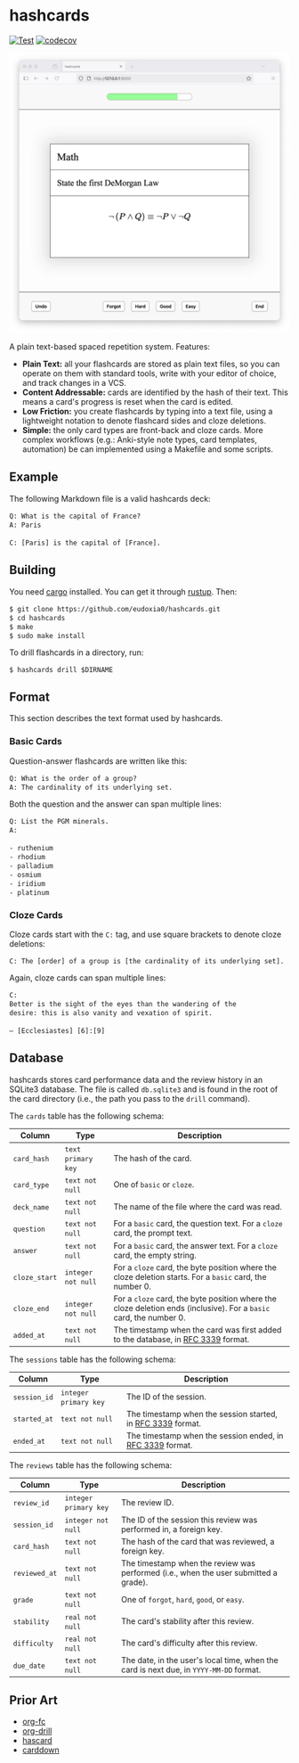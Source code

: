 # hashcards

[![Test](https://github.com/eudoxia0/hashcards/actions/workflows/test.yaml/badge.svg)](https://github.com/eudoxia0/hashcards/actions/workflows/test.yaml)
[![codecov](https://codecov.io/gh/eudoxia0/hashcards/branch/master/graph/badge.svg?token=GDV3CYZMHQ)](https://codecov.io/gh/eudoxia0/hashcards)

![Screenshot of the app, showing a front/back flashcard.](screenshot.webp)

A plain text-based spaced repetition system. Features:

- **Plain Text:** all your flashcards are stored as plain text files, so you can operate on them with standard tools, write with your editor of choice, and track changes in a VCS.
- **Content Addressable:** cards are identified by the hash of their text. This means a card's progress is reset when the card is edited.
- **Low Friction:** you create flashcards by typing into a text file, using a lightweight notation to denote flashcard sides and cloze deletions.
- **Simple:** the only card types are front-back and cloze cards. More complex workflows (e.g.: Anki-style note types, card templates, automation) be can implemented using a Makefile and some scripts.

## Example

The following Markdown file is a valid hashcards deck:

```
Q: What is the capital of France?
A: Paris

C: [Paris] is the capital of [France].
```

## Building

You need [cargo] installed. You can get it through [rustup]. Then:

```
$ git clone https://github.com/eudoxia0/hashcards.git
$ cd hashcards
$ make
$ sudo make install
```

To drill flashcards in a directory, run:

```
$ hashcards drill $DIRNAME
```

## Format

This section describes the text format used by hashcards.

### Basic Cards

Question-answer flashcards are written like this:

```
Q: What is the order of a group?
A: The cardinality of its underlying set.
```

Both the question and the answer can span multiple lines:

```
Q: List the PGM minerals.
A:

- ruthenium
- rhodium
- palladium
- osmium
- iridium
- platinum
```

### Cloze Cards

Cloze cards start with the `C:` tag, and use square brackets to denote cloze deletions:

```
C: The [order] of a group is [the cardinality of its underlying set].
```

Again, cloze cards can span multiple lines:

```
C:
Better is the sight of the eyes than the wandering of the
desire: this is also vanity and vexation of spirit.

— [Ecclesiastes] [6]:[9]
```

## Database

hashcards stores card performance data and the review history in an SQLite3 database. The file is called `db.sqlite3` and is found in the root of the card directory (i.e., the path you pass to the `drill` command).

The `cards` table has the following schema:

| Column        | Type               | Description                                                                                                         |
|---------------|--------------------|---------------------------------------------------------------------------------------------------------------------|
| `card_hash`   | `text primary key` | The hash of the card.                                                                                               |
| `card_type`   | `text not null`    | One of `basic` or `cloze`.                                                                                          |
| `deck_name`   | `text not null`    | The name of the file where the card was read.                                                                       |
| `question`    | `text not null`    | For a `basic` card, the question text. For a `cloze` card, the prompt text.                                         |
| `answer`      | `text not null`    | For a `basic` card, the answer text. For a `cloze` card, the empty string.                                          |
| `cloze_start` | `integer not null` | For a `cloze` card, the byte position where the cloze deletion starts. For a `basic` card, the number 0.           |
| `cloze_end`   | `integer not null` | For a `cloze` card, the byte position where the cloze deletion ends (inclusive). For a `basic` card, the number 0. |
| `added_at`    | `text not null`    | The timestamp when the card was first added to the database, in [RFC 3339] format.                                 |

The `sessions` table has the following schema:

| Column       | Type                  | Description                                                   |
|--------------|-----------------------|---------------------------------------------------------------|
| `session_id` | `integer primary key` | The ID of the session.                                        |
| `started_at` | `text not null`       | The timestamp when the session started, in [RFC 3339] format. |
| `ended_at`   | `text not null`       | The timestamp when the session ended, in [RFC 3339] format.   |

The `reviews` table has the following schema:

| Column        | Type                  | Description                                                                            |
|---------------|-----------------------|----------------------------------------------------------------------------------------|
| `review_id`   | `integer primary key` | The review ID.                                                                         |
| `session_id`  | `integer not null`    | The ID of the session this review was performed in, a foreign key.                     |
| `card_hash`   | `text not null`       | The hash of the card that was reviewed, a foreign key.                                 |
| `reviewed_at` | `text not null`       | The timestamp when the review was performed (i.e., when the user submitted a grade).   |
| `grade`       | `text not null`       | One of `forgot`, `hard`, `good`, or `easy`.                                               |
| `stability`   | `real not null`       | The card's stability after this review.                                                |
| `difficulty`  | `real not null`       | The card's difficulty after this review.                                               |
| `due_date`    | `text not null`       | The date, in the user's local time, when the card is next due, in `YYYY-MM-DD` format. |

[RFC 3339]: https://datatracker.ietf.org/doc/html/rfc3339

## Prior Art

- [org-fc](https://github.com/l3kn/org-fc)
- [org-drill](https://orgmode.org/worg/org-contrib/org-drill.html)
- [hascard](https://hackage.haskell.org/package/hascard)
- [carddown](https://github.com/martintrojer/carddown)

[cargo]: https://doc.rust-lang.org/cargo/
[rustup]: https://rustup.rs/
